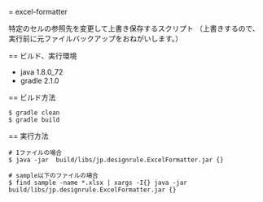 = excel-formatter

特定のセルの参照先を変更して上書き保存するスクリプト
（上書きするので、実行前に元ファイルバックアップをおねがいします。）

== ビルド、実行環境
- java 1.8.0_72
- gradle 2.1.0

== ビルド方法

```
$ gradle clean
$ gradle build
```

== 実行方法

```
# 1ファイルの場合
$ java -jar  build/libs/jp.designrule.ExcelFormatter.jar {}

# sample以下のファイルの場合
$ find sample -name *.xlsx | xargs -I{} java -jar  build/libs/jp.designrule.ExcelFormatter.jar {}
```
